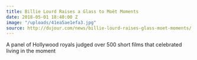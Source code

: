 ```yaml
---
title: Billie Lourd Raises a Glass to Moët Moments
date: 2018-05-01 18:40:00 Z
image: "/uploads/41ea5ae1efa3.jpg"
source: http://dujour.com/news/billie-lourd-raises-glass-moet-moments/
---
```


A panel of Hollywood royals judged over 500 short films that celebrated living in the moment

